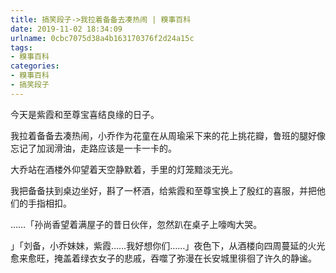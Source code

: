 ```yaml
---
title: 搞笑段子->我拉着备备去凑热闹 | 糗事百科
date: 2019-11-02 18:34:09
urlname: 0cbc7075d38a4b163170376f2d24a15c
tags: 
- 糗事百科
categories:
- 糗事百科
- 搞笑段子
---
```

今天是紫霞和至尊宝喜结良缘的日子。

我拉着备备去凑热闹，小乔作为花童在从周瑜采下来的花上挑花瓣，鲁班的腿好像忘记了加润滑油，走路应该是一卡一卡的。

大乔站在酒楼外仰望着天空静默着，手里的灯笼黯淡无光。

我把备备扶到桌边坐好，斟了一杯酒，给紫霞和至尊宝换上了殷红的喜服，并把他们的手指相扣。

……「孙尚香望着满屋子的昔日伙伴，忽然趴在桌子上嚎啕大哭。

」「刘备，小乔妹妹，紫霞……我好想你们……」夜色下，从酒楼向四周蔓延的火光愈来愈旺，掩盖着绿衣女子的悲戚，吞噬了弥漫在长安城里徘徊了许久的静谧。


